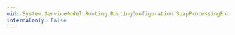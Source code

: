 ```yaml
---
uid: System.ServiceModel.Routing.RoutingConfiguration.SoapProcessingEnabled
internalonly: False
---
```

